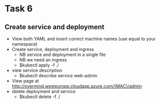 # Task 6

## Create service and deployment

* View both YAML and insert correct machine names (use equal to your namespace)
* Create service, deployment and ingress
  * NB service and deployment in a single file
  * NB we need an ingress
  * $kubectl apply -f ./
* view service description
  * $kubectl describe service web-admin
* View page at http://overmind.westeurope.cloudapp.azure.com/{MAC}/admin
* delete deployment and service
  * $kubectl delete -f ./
